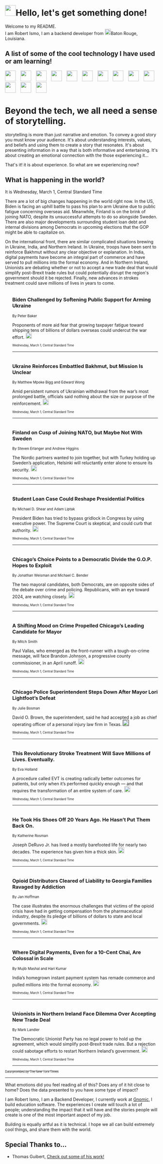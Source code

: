 <h1><img src="https://emojis.slackmojis.com/emojis/images/1643514375/3493/hot-coffee.gif?1643514375" width="35"/>Hello, let's get something done!</h1>

<p>Welcome to my README.<br/>
I am Robert Ismo, I am a backend developer from <img src="https://emojis.slackmojis.com/emojis/images/1638395689/50435/moulin_rouge.png?1638395689" width="20"/>Baton Rouge, Louisiana.</p>
<h2>A list of some of the cool technology I have used or am learning!</h2>
<p>
<img src="https://emojis.slackmojis.com/emojis/images/1643516091/21142/meow_bongotap.gif?1643516091" width="35" alt="">
<img src="https://img.shields.io/badge/Favorite%20Frontend%20Framework-SvelteKit-f83903" alt="">
<img src="https://img.shields.io/badge/Second%20Favorite-Vue-40b581" alt="">
<img src="https://img.shields.io/badge/Most%20Used%20Runtime-Nodejs-78b061" alt="">
<img src="https://emojis.slackmojis.com/emojis/images/1643517416/34482/fire.gif?1643517416" width="35" alt="">
<img src="https://img.shields.io/badge/Javascript%20But%20Better-Typescript-0078ca" alt="">
<img src="https://img.shields.io/badge/Favorite%20Language-Elixir-3e244d" alt="">
<img src="https://img.shields.io/badge/Containerize%20Everything-Docker-6ac9ef" alt="">
<img src="https://emojis.slackmojis.com/emojis/images/1643514596/5999/meow_party.gif?1643514596" width="35" alt="">
<img src="https://img.shields.io/badge/API%20Love%20Language-Graphql-de32a5" alt="">
<img src="https://img.shields.io/badge/Our%20Favorite%20Version%20Controller-Git-e94f33" alt="">
<img src="https://img.shields.io/badge/Favorite%20Database-Redis-d42d1d" alt="">
<img src="https://emojis.slackmojis.com/emojis/images/1643514559/5584/deployparrot.gif?1643514559" width="35" alt="">
<img src="https://img.shields.io/badge/Container%20Interstate-RabbitMQ-f66200" alt="">
<img src="https://img.shields.io/badge/Gotta%20Learn-Kubernetes-316adf" alt="">
<img src="https://img.shields.io/badge/Really%20Mature%20Now-WASM-654fef" alt="">
<img src="https://emojis.slackmojis.com/emojis/images/1666642497/61942/dance_vibe.gif?1666642497" width="35" alt="">
<img src="https://img.shields.io/badge/For%20My%20M1-ARM64-657d96" alt="">
<img src="https://img.shields.io/badge/Loving%20This%20So%20Much-TailwindCSS-17bcb5" alt="">
<img src="https://img.shields.io/badge/Cool%20Build%20Tool-Vite-f9cb24" alt="">
<img src="https://emojis.slackmojis.com/emojis/images/1669231376/62819/working-on-it.gif?1669231376" width="35" alt="">
<img src="https://img.shields.io/badge/Fun%20and%20Easy%20Database-MongoDB-5f8c49" alt="">
<img src="https://img.shields.io/badge/JS%20Life%20Support-NPM-c73737" alt="">
<img src="https://img.shields.io/badge/I%20Liked%20It-DynamoDB-0073b9" alt="">
<img src="https://emojis.slackmojis.com/emojis/images/1643514045/46/question.gif?1643514045" width="35" alt="">
<img src="https://img.shields.io/badge/cool-React-60d6f9" alt="">
<img src="https://img.shields.io/badge/Future%20Big%20Project-Lambda-f37e00" alt="">
<img src="https://img.shields.io/badge/NPM%20But%20Better-PNPM-f1aa07" alt="">
<img src="https://emojis.slackmojis.com/emojis/images/1643514943/9662/fbwow.gif?1643514943" width="35" alt="">
<img src="https://img.shields.io/badge/First%20Language-C-662079" alt="">
<img src="https://img.shields.io/badge/Where%20I%20Deploy%20Frontend-Vercel-000000" alt="">
<img src="https://img.shields.io/badge/Who%20Does%20not%20Want%20an%20App-Swift-f9492a" alt="">
<img src="https://emojis.slackmojis.com/emojis/images/1643514058/151/javascript.png?1643514058" width="35" alt="">
<img src="https://img.shields.io/badge/cool-Python-fbd542" alt="">
<img src="https://img.shields.io/badge/Favorite%20Something-Stripe-656cdc" alt="">
<img src="https://img.shields.io/badge/Of%20Course-HTML5-ed6327" alt="">
<img src="https://emojis.slackmojis.com/emojis/images/1660415405/60731/bomb.gif?1660415405" width="35" alt="">
<img src="https://img.shields.io/badge/hate-CSS-2964ec" alt="">
<img src="https://img.shields.io/badge/Learning-CircleCI-141215" alt="">
<img src="https://img.shields.io/badge/Learning-Rust-fbbb3b" alt="">
<img src="https://emojis.slackmojis.com/emojis/images/1660415397/60712/writing-hand.gif?1660415397" width="35" alt="">
<img src="https://img.shields.io/badge/Dev%20Browser%20of%20Choice-Firefox-cc4e26" alt="">
<img src="https://img.shields.io/badge/Recoverying%20From%20Windows-UNIX-1781e3" alt="">
<img src="https://img.shields.io/badge/LOVE-LogSeq-90c1c2" alt="">
<img src="https://emojis.slackmojis.com/emojis/images/1643514066/223/kirby.gif?1643514066" width="35" alt="">
<img src="https://img.shields.io/badge/Daily%20Driver-MacOS-e6e6e8" alt="">
<img src="https://img.shields.io/badge/Git%20Server-Github-000000" alt="">
<img src="https://img.shields.io/badge/enjoyable-EC2-f17428" alt="">
<img src="https://emojis.slackmojis.com/emojis/images/1643514239/2069/excited.gif?1643514239" width="35" alt="">
</p>
<h1>Beyond the tech, we all need a sense of storytelling.</h1>
<p>storytelling is more than just narrative and emotion. To convey a good story you must know your audience. It's about understanding interests, values, and beliefs and using them to create a story that resonates. It's about presenting information in a way that is both informative and entertaining. It's about creating an emotional connection with the those experiencing it...</p>
<p>That's it! it is about experience. So what are we experiencing now?</p>
<h2>What is happening in the world?</h2>
<p>It is Wednesday, March 1, Central Standard Time</p>
<p>
There are a lot of big changes happening in the world right now. In the US, Biden is facing an uphill battle to pass his plan to arm Ukraine due to public fatigue concerning overseas aid. Meanwhile, Finland is on the brink of joining NATO, despite its unsuccessful attempts to do so alongside Sweden. There are also major developments surrounding student loan debt and internal divisions among Democrats in upcoming elections that the GOP might be able to capitalize on. 

On the international front, there are similar complicated situations brewing in Ukraine, India, and Northern Ireland. In Ukraine, troops have been sent to reinforce Bakhmut without any clear objective or explanation. In India, digital payments have become an integral part of commerce and have served to pull millions into the formal economy. And in Northern Ireland, Unionists are debating whether or not to accept a new trade deal that would simplify post-Brexit trade rules but could potentially disrupt the region&#39;s government should it be rejected. Finally, new advances in strokes treatment could save millions of lives in years to come.</p>
<ol>
<img src="https://img.shields.io/badge/-us-blue" alt="">
<h3>Biden Challenged by Softening Public Support for Arming Ukraine</h3>
<sub>By Peter Baker</sub>
<p>Proponents of more aid fear that growing taxpayer fatigue toward shipping tens of billions of dollars overseas could undercut the war effort.  <a href="https://nyti.ms/3J5SZKO"><img src="https://developer.nytimes.com/files/poweredby_nytimes_30b.png?v=1583354208352" height="20"></a></p>
<sub><sub>Wednesday, March 1, Central Standard Time</sub></sub>
<hr/>
<img src="https://img.shields.io/badge/-world-blue" alt="">
<h3>Ukraine Reinforces Embattled Bakhmut, but Mission Is Unclear</h3>
<sub>By Matthew Mpoke Bigg and Edward Wong</sub>
<p>Amid persistent rumors of Ukrainian withdrawal from the war’s most prolonged battle, officials said nothing about the size or purpose of the reinforcement.  <a href="https://nyti.ms/3SEguhc"><img src="https://developer.nytimes.com/files/poweredby_nytimes_30b.png?v=1583354208352" height="20"></a></p>
<sub><sub>Wednesday, March 1, Central Standard Time</sub></sub>
<hr/>
<img src="https://img.shields.io/badge/-world-blue" alt="">
<h3>Finland on Cusp of Joining NATO, but Maybe Not With Sweden</h3>
<sub>By Steven Erlanger and Andrew Higgins</sub>
<p>The Nordic partners wanted to join together, but with Turkey holding up Sweden’s application, Helsinki will reluctantly enter alone to ensure its security.  <a href="https://nyti.ms/3y37msY"><img src="https://developer.nytimes.com/files/poweredby_nytimes_30b.png?v=1583354208352" height="20"></a></p>
<sub><sub>Wednesday, March 1, Central Standard Time</sub></sub>
<hr/>
<img src="https://img.shields.io/badge/-us-blue" alt="">
<h3>Student Loan Case Could Reshape Presidential Politics</h3>
<sub>By Michael D. Shear and Adam Liptak</sub>
<p>President Biden has tried to bypass gridlock in Congress by using executive power. The Supreme Court is skeptical, and could curb that authority.  <a href="https://nyti.ms/3EODuo4"><img src="https://developer.nytimes.com/files/poweredby_nytimes_30b.png?v=1583354208352" height="20"></a></p>
<sub><sub>Wednesday, March 1, Central Standard Time</sub></sub>
<hr/>
<img src="https://img.shields.io/badge/-us-blue" alt="">
<h3>Chicago’s Choice Points to a Democratic Divide the G.O.P. Hopes to Exploit</h3>
<sub>By Jonathan Weisman and Michael C. Bender</sub>
<p>The two mayoral candidates, both Democrats, are on opposite sides of the debate over crime and policing. Republicans, with an eye toward 2024, are watching closely.  <a href="https://nyti.ms/3ENbZem"><img src="https://developer.nytimes.com/files/poweredby_nytimes_30b.png?v=1583354208352" height="20"></a></p>
<sub><sub>Wednesday, March 1, Central Standard Time</sub></sub>
<hr/>
<img src="https://img.shields.io/badge/-us-blue" alt="">
<h3>A Shifting Mood on Crime Propelled Chicago’s Leading Candidate for Mayor</h3>
<sub>By Mitch Smith</sub>
<p>Paul Vallas, who emerged as the front-runner with a tough-on-crime message, will face Brandon Johnson, a progressive county commissioner, in an April runoff.  <a href="https://nyti.ms/3J3xMRI"><img src="https://developer.nytimes.com/files/poweredby_nytimes_30b.png?v=1583354208352" height="20"></a></p>
<sub><sub>Wednesday, March 1, Central Standard Time</sub></sub>
<hr/>
<img src="https://img.shields.io/badge/-us-blue" alt="">
<h3>Chicago Police Superintendent Steps Down After Mayor Lori Lightfoot’s Defeat</h3>
<sub>By Julie Bosman</sub>
<p>David O. Brown, the superintendent, said he had accepted a job as chief operating officer of a personal injury law firm in Texas.  <a href=""><img src="https://developer.nytimes.com/files/poweredby_nytimes_30b.png?v=1583354208352" height="20"></a></p>
<sub><sub>Wednesday, March 1, Central Standard Time</sub></sub>
<hr/>
<img src="https://img.shields.io/badge/-magazine-blue" alt="">
<h3>This Revolutionary Stroke Treatment Will Save Millions of Lives. Eventually.</h3>
<sub>By Eva Holland</sub>
<p>A procedure called EVT is creating radically better outcomes for patients, but only when it’s performed quickly enough — and that requires the transformation of an entire system of care.  <a href="https://nyti.ms/3KLDJ6X"><img src="https://developer.nytimes.com/files/poweredby_nytimes_30b.png?v=1583354208352" height="20"></a></p>
<sub><sub>Wednesday, March 1, Central Standard Time</sub></sub>
<hr/>
<img src="https://img.shields.io/badge/-nyregion-blue" alt="">
<h3>He Took His Shoes Off 20 Years Ago. He Hasn’t Put Them Back On.</h3>
<sub>By Katherine Rosman</sub>
<p>Joseph DeRuvo Jr. has lived a mostly barefooted life for nearly two decades. The experience has given him a thick skin.  <a href="https://nyti.ms/3J23NK1"><img src="https://developer.nytimes.com/files/poweredby_nytimes_30b.png?v=1583354208352" height="20"></a></p>
<sub><sub>Wednesday, March 1, Central Standard Time</sub></sub>
<hr/>
<img src="https://img.shields.io/badge/-health-blue" alt="">
<h3>Opioid Distributors Cleared of Liability to Georgia Families Ravaged by Addiction</h3>
<sub>By Jan Hoffman</sub>
<p>The case illustrates the enormous challenges that victims of the opioid crisis have had in getting compensation from the pharmaceutical industry, despite its pledge of billions of dollars to state and local governments.  <a href="https://nyti.ms/3mdYmi6"><img src="https://developer.nytimes.com/files/poweredby_nytimes_30b.png?v=1583354208352" height="20"></a></p>
<sub><sub>Wednesday, March 1, Central Standard Time</sub></sub>
<hr/>
<img src="https://img.shields.io/badge/-business-blue" alt="">
<h3>Where Digital Payments, Even for a 10-Cent Chai, Are Colossal in Scale</h3>
<sub>By Mujib Mashal and Hari Kumar</sub>
<p>India’s homegrown instant payment system has remade commerce and pulled millions into the formal economy.  <a href="https://nyti.ms/3ZwKpdh"><img src="https://developer.nytimes.com/files/poweredby_nytimes_30b.png?v=1583354208352" height="20"></a></p>
<sub><sub>Wednesday, March 1, Central Standard Time</sub></sub>
<hr/>
<img src="https://img.shields.io/badge/-world-blue" alt="">
<h3>Unionists in Northern Ireland Face Dilemma Over Accepting New Trade Deal</h3>
<sub>By Mark Landler</sub>
<p>The Democratic Unionist Party has no legal power to hold up the agreement, which would simplify post-Brexit trade rules. But a rejection could sabotage efforts to restart Northern Ireland’s government.  <a href="https://nyti.ms/3SJktcy"><img src="https://developer.nytimes.com/files/poweredby_nytimes_30b.png?v=1583354208352" height="20"></a></p>
<sub><sub>Wednesday, March 1, Central Standard Time</sub></sub>
<hr/>
</ol>
<a href="https://developer.nytimes.com"><sub><sub>Data provided by The New York Times</sub></sub></a>
<hr/>
<p>What emotions did you feel reading all of this? Does any of it hit close to home? Does the data presented to you have some type of impact?</p>
<p>I am Robert Ismo, I am a Backend Developer, I currently work at <a href="https://gnomic.education/">Gnomic</a>, I build education software. The experiences I create will touch a lot of people; understanding the impact that it will have and the stories people will create is one of the most important aspect of my job.</p>
<p>Building is equally artful as it is technical. I hope we all can build extremely cool things, and share them with the world.</p>
<h2>Special Thanks to...</h2>
<ul>
<li>Thomas Guibert, <a href="https://github.com/thmsgbrt/thmsgbrt">Check out some of his work!</a></li>
</ul>